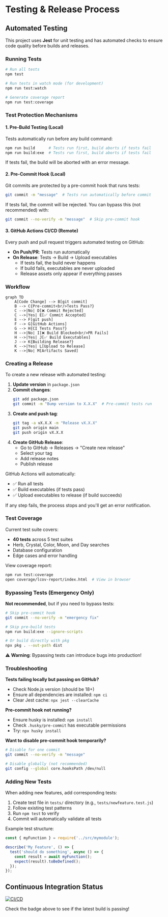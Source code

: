 # Testing & Release Process

## Automated Testing

This project uses **Jest** for unit testing and has automated checks to ensure code quality before builds and releases.

### Running Tests

```bash
# Run all tests
npm test

# Run tests in watch mode (for development)
npm run test:watch

# Generate coverage report
npm run test:coverage
```

### Test Protection Mechanisms

#### 1. **Pre-Build Testing** (Local)
Tests automatically run before any build command:

```bash
npm run build      # Tests run first, build aborts if tests fail
npm run build:exe  # Tests run first, build aborts if tests fail
```

If tests fail, the build will be aborted with an error message.

#### 2. **Pre-Commit Hook** (Local)
Git commits are protected by a pre-commit hook that runs tests:

```bash
git commit -m "message"  # Tests run automatically before commit
```

If tests fail, the commit will be rejected. You can bypass this (not recommended) with:
```bash
git commit --no-verify -m "message"  # Skip pre-commit hook
```

#### 3. **GitHub Actions CI/CD** (Remote)
Every push and pull request triggers automated testing on GitHub:

- **On Push/PR**: Tests run automatically
- **On Release**: Tests → Build → Upload executables
  - If tests fail, the build never happens
  - If build fails, executables are never uploaded
  - Release assets only appear if everything passes

### Workflow

```mermaid
graph TD
    A[Code Change] --> B[git commit]
    B --> C{Pre-commit<br/>Tests Pass?}
    C -->|No| D[❌ Commit Rejected]
    C -->|Yes| E[✅ Commit Accepted]
    E --> F[git push]
    F --> G[GitHub Actions]
    G --> H{CI Tests Pass?}
    H -->|No| I[❌ Build Blocked<br/>PR Fails]
    H -->|Yes| J[✅ Build Executables]
    J --> K{Building Release?}
    K -->|Yes| L[Upload to Release]
    K -->|No| M[Artifacts Saved]
```

### Creating a Release

To create a new release with automated testing:

1. **Update version** in `package.json`
2. **Commit changes**:
   ```bash
   git add package.json
   git commit -m "Bump version to X.X.X"  # Pre-commit tests run
   ```
3. **Create and push tag**:
   ```bash
   git tag -a vX.X.X -m "Release vX.X.X"
   git push origin main
   git push origin vX.X.X
   ```
4. **Create GitHub Release**:
   - Go to GitHub → Releases → "Create new release"
   - Select your tag
   - Add release notes
   - Publish release

GitHub Actions will automatically:
- ✅ Run all tests
- ✅ Build executables (if tests pass)
- ✅ Upload executables to release (if build succeeds)

If any step fails, the process stops and you'll get an error notification.

### Test Coverage

Current test suite covers:
- **40 tests** across 5 test suites
- Herb, Crystal, Color, Moon, and Day searches
- Database configuration
- Edge cases and error handling

View coverage report:
```bash
npm run test:coverage
open coverage/lcov-report/index.html  # View in browser
```

### Bypassing Tests (Emergency Only)

**Not recommended**, but if you need to bypass tests:

```bash
# Skip pre-commit hook
git commit --no-verify -m "emergency fix"

# Skip pre-build tests
npm run build:exe --ignore-scripts

# Or build directly with pkg
npx pkg . --out-path dist
```

⚠️ **Warning**: Bypassing tests can introduce bugs into production!

### Troubleshooting

**Tests failing locally but passing on GitHub?**
- Check Node.js version (should be 18+)
- Ensure all dependencies are installed: `npm ci`
- Clear Jest cache: `npx jest --clearCache`

**Pre-commit hook not running?**
- Ensure husky is installed: `npm install`
- Check `.husky/pre-commit` has executable permissions
- Try: `npx husky install`

**Want to disable pre-commit hook temporarily?**
```bash
# Disable for one commit
git commit --no-verify -m "message"

# Disable globally (not recommended)
git config --global core.hooksPath /dev/null
```

### Adding New Tests

When adding new features, add corresponding tests:

1. Create test file in `tests/` directory (e.g., `tests/newfeature.test.js`)
2. Follow existing test patterns
3. Run `npm test` to verify
4. Commit will automatically validate all tests

Example test structure:
```javascript
const { myFunction } = require('../src/mymodule');

describe('My Feature', () => {
  test('should do something', async () => {
    const result = await myFunction();
    expect(result).toBeDefined();
  });
});
```

## Continuous Integration Status

[![CI/CD](https://github.com/the-amber-joy/witchy-cli/actions/workflows/ci-cd.yml/badge.svg)](https://github.com/the-amber-joy/witchy-cli/actions/workflows/ci-cd.yml)

Check the badge above to see if the latest build is passing!
